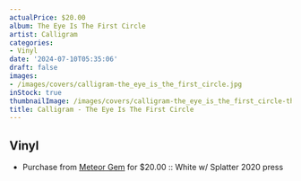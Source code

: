 ```yaml
---
actualPrice: $20.00
album: The Eye Is The First Circle
artist: Calligram
categories:
- Vinyl
date: '2024-07-10T05:35:06'
draft: false
images:
- /images/covers/calligram-the_eye_is_the_first_circle.jpg
inStock: true
thumbnailImage: /images/covers/calligram-the_eye_is_the_first_circle-thumb.jpg
title: Calligram - The Eye Is The First Circle
---
```


## Vinyl
* Purchase from [Meteor Gem](https://meteor-gem.com/products/used-calligram-the-eye-is-the-first-circle-lp) for $20.00 :: White w/ Splatter 2020 press
